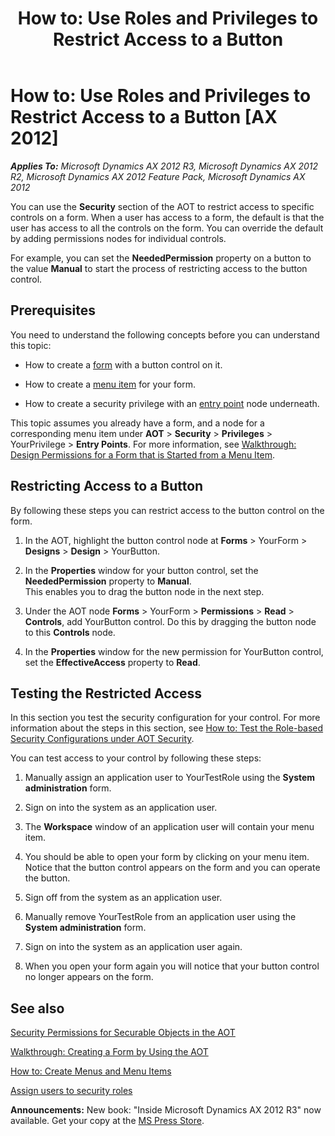 ﻿---
title: 'How to: Use Roles and Privileges to Restrict Access to a Button'
TOCTitle: 'How to: Use Roles and Privileges to Restrict Access to a Button'
ms:assetid: d00be82a-e2ed-4bdd-989b-5a4d1f96bfda
ms:mtpsurl: https://msdn.microsoft.com/en-us/library/Gg881160(v=AX.60)
ms:contentKeyID: 35251805
ms.date: 05/18/2015
mtps_version: v=AX.60
---

# How to: Use Roles and Privileges to Restrict Access to a Button [AX 2012]


_**Applies To:** Microsoft Dynamics AX 2012 R3, Microsoft Dynamics AX 2012 R2, Microsoft Dynamics AX 2012 Feature Pack, Microsoft Dynamics AX 2012_

You can use the **Security** section of the AOT to restrict access to specific controls on a form. When a user has access to a form, the default is that the user has access to all the controls on the form. You can override the default by adding permissions nodes for individual controls.

For example, you can set the **NeededPermission** property on a button to the value **Manual** to start the process of restricting access to the button control.

## Prerequisites

You need to understand the following concepts before you can understand this topic:

  - How to create a [form](walkthrough-creating-a-form-by-using-the-aot.md) with a button control on it.

  - How to create a [menu item](how-to-create-menus-and-menu-items.md) for your form.

  - How to create a security privilege with an [entry point](walkthrough-using-roles-and-privileges-to-control-access-to-forms.md) node underneath.

This topic assumes you already have a form, and a node for a corresponding menu item under **AOT** \> **Security** \> **Privileges** \> YourPrivilege \> **Entry Points**. For more information, see [Walkthrough: Design Permissions for a Form that is Started from a Menu Item](walkthrough-design-permissions-for-a-form-that-is-started-from-a-menu-item.md).

## Restricting Access to a Button

By following these steps you can restrict access to the button control on the form.

1.  In the AOT, highlight the button control node at **Forms** \> YourForm \> **Designs** \> **Design** \> YourButton.

2.  In the **Properties** window for your button control, set the **NeededPermission** property to **Manual**.  
    This enables you to drag the button node in the next step.

3.  Under the AOT node **Forms** \> YourForm \> **Permissions** \> **Read** \> **Controls**, add YourButton control. Do this by dragging the button node to this **Controls** node.

4.  In the **Properties** window for the new permission for YourButton control, set the **EffectiveAccess** property to **Read**.

## Testing the Restricted Access

In this section you test the security configuration for your control. For more information about the steps in this section, see [How to: Test the Role-based Security Configurations under AOT Security](how-to-test-the-role-based-security-configurations-under-aot-security.md).

You can test access to your control by following these steps:

1.  Manually assign an application user to YourTestRole using the **System administration** form.

2.  Sign on into the system as an application user.

3.  The **Workspace** window of an application user will contain your menu item.

4.  You should be able to open your form by clicking on your menu item. Notice that the button control appears on the form and you can operate the button.

5.  Sign off from the system as an application user.

6.  Manually remove YourTestRole from an application user using the **System administration** form.

7.  Sign on into the system as an application user again.

8.  When you open your form again you will notice that your button control no longer appears on the form.

## See also

[Security Permissions for Securable Objects in the AOT](security-permissions-for-securable-objects-in-the-aot.md)

[Walkthrough: Creating a Form by Using the AOT](walkthrough-creating-a-form-by-using-the-aot.md)

[How to: Create Menus and Menu Items](how-to-create-menus-and-menu-items.md)

[Assign users to security roles](https://msdn.microsoft.com/en-us/library/gg751367\(v=ax.60\))

  
**Announcements:** New book: "Inside Microsoft Dynamics AX 2012 R3" now available. Get your copy at the [MS Press Store](https://www.microsoftpressstore.com/store/inside-microsoft-dynamics-ax-2012-r3-9780735685109).

